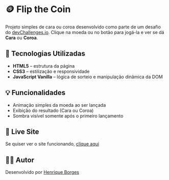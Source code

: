 # 🪙 Flip the Coin

Projeto simples de cara ou coroa desenvolvido como parte de um desafio do [devChallenges.io](https://devchallenges.io/). Clique na moeda ou no botão para jogá-la e ver se dá **Cara** ou **Coroa**.

## 🚀 Tecnologias Utilizadas

- **HTML5** – estrutura da página
- **CSS3** – estilização e responsividade
- **JavaScript Vanilla** – lógica de sorteio e manipulação dinâmica da DOM

## 💡 Funcionalidades

- Animação simples da moeda ao ser lançada
- Exibição do resultado (Cara ou Coroa)
- Sombra visível somente após o primeiro lançamento

## 🔗 Live Site

Se quiser ver o site funcionando, [clique aqui](https://henriqueborgesprog.github.io/jogo-moeda/)

## 👨‍💻 Autor

Desenvolvido por [Henrique Borges](https://github.com/HenriqueBorgesProg)
